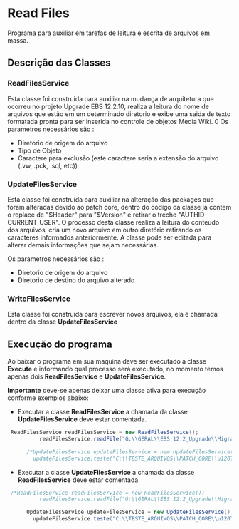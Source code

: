 # Read Files

Programa para auxiliar em tarefas de leitura e escrita de arquivos em massa.

## Descrição das Classes

###  ReadFilesService
Esta classe foi construida para auxiliar na mudança de arquitetura que ocorreu no projeto Upgrade EBS 12.2.10, realiza a leitura do nome de arquivos que estão em um determinado diretorio e exibe uma saida de texto formatada pronta para ser inserida no controle de objetos Media Wiki.
0
Os parametros necessários são :
- Diretorio de origem do arquivo
- Tipo de Objeto
- Caractere para exclusão (este caractere seria a extensão do arquivo (.vw, .pck, .sql, etc))

###  UpdateFilesService
Esta classe foi construida para auxiliar na alteração das packages que foram alteradas devido ao patch core, dentro do código da classe já contem o replace de  "$Header" para "$Version" e retirar  o trecho "AUTHID CURRENT_USER".
O processo desta classe realiza a leitura do conteudo dos arquivos, cria um novo arquivo em outro diretório retirando os caracteres informados anteriormente.
A classe pode ser editada para alterar demais informações que sejam necessárias.

Os parametros necessários são :

- Diretorio de origem do arquivo
- Diretorio de destino do arquivo alterado

###  WriteFilesService
Esta classe foi construida para  escrever novos arquivos, ela é chamada dentro da classe **UpdateFilesService**
## Execução do programa
Ao baixar o programa em sua maquina deve ser executado a classe **Execute** e informando qual processo será executado, no momento temos apenas dois  **ReadFilesService** e **UpdateFilesService**.

**Importante** deve-se apenas deixar uma classe ativa para execução conforme exemplos abaixo:
- Executar  a classe **ReadFilesService** a chamada da classe **UpdateFilesService** deve estar comentada.
``` java
 ReadFilesService readFilesService = new ReadFilesService();		
		  readFilesService.readFile("G:\\GERAL\\EBS 12.2_Upgrade\\Migração de Objetos\\bkp de objetos XXMCC\\VIEWS","View","_1.sql");

      /*UpdateFilesService updateFilesService = new UpdateFilesService();		
		updateFilesService.teste("C:\\TESTE_ARQUIVOS\\PATCH_CORE\\u120TES310801\\xbol\\admin\\sql","C:\\TESTE_ARQUIVOS\\PATCH_CORE\\ALTERADOS\\"); */   
```

- Executar  a classe **UpdateFilesService** a chamada da classe **ReadFilesService** deve estar comentada.
``` java
 /*ReadFilesService readFilesService = new ReadFilesService();		
		  readFilesService.readFile("G:\\GERAL\\EBS 12.2_Upgrade\\Migração de Objetos\\bkp de objetos XXMCC\\VIEWS","View","_1.sql");*/

      UpdateFilesService updateFilesService = new UpdateFilesService();		
		updateFilesService.teste("C:\\TESTE_ARQUIVOS\\PATCH_CORE\\u120TES310801\\xbol\\admin\\sql","C:\\TESTE_ARQUIVOS\\PATCH_CORE\\ALTERADOS\\");    
```
